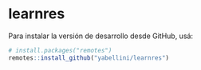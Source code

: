 # learnres

Para instalar la versión de desarrollo desde GitHub, usá:

``` r
# install.packages("remotes")
remotes::install_github("yabellini/learnres")
```


